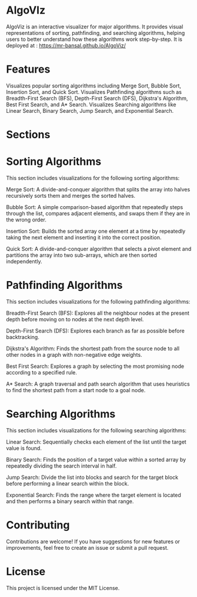 # AlgoVIz
AlgoViz is an interactive visualizer for major algorithms. It provides visual representations of sorting, pathfinding, and searching algorithms, helping users to better understand how these algorithms work step-by-step.
It is deployed at : https://mr-bansal.github.io/AlgoViz/

# Features
Visualizes popular sorting algorithms including Merge Sort, Bubble Sort, Insertion Sort, and Quick Sort.
Visualizes Pathfinding algorithms such as Breadth-First Search (BFS), Depth-First Search (DFS), Dijkstra's Algorithm, Best First Search, and A* Search.
Visualizes Searching algorithms like Linear Search, Binary Search, Jump Search, and Exponential Search.


# Sections

# Sorting Algorithms
This section includes visualizations for the following sorting algorithms:

Merge Sort: A divide-and-conquer algorithm that splits the array into halves recursively sorts them and merges the sorted halves.

Bubble Sort: A simple comparison-based algorithm that repeatedly steps through the list, compares adjacent elements, and swaps them if they are in the wrong order.

Insertion Sort: Builds the sorted array one element at a time by repeatedly taking the next element and inserting it into the correct position.

Quick Sort: A divide-and-conquer algorithm that selects a pivot element and partitions the array into two sub-arrays, which are then sorted independently.


# Pathfinding Algorithms
This section includes visualizations for the following pathfinding algorithms:

Breadth-First Search (BFS): Explores all the neighbour nodes at the present depth before moving on to nodes at the next depth level.

Depth-First Search (DFS): Explores each branch as far as possible before backtracking.

Dijkstra's Algorithm: Finds the shortest path from the source node to all other nodes in a graph with non-negative edge weights.

Best First Search: Explores a graph by selecting the most promising node according to a specified rule.

A* Search: A graph traversal and path search algorithm that uses heuristics to find the shortest path from a start node to a goal node.



# Searching Algorithms
This section includes visualizations for the following searching algorithms:

Linear Search: Sequentially checks each element of the list until the target value is found.

Binary Search: Finds the position of a target value within a sorted array by repeatedly dividing the search interval in half.

Jump Search: Divide the list into blocks and search for the target block before performing a linear search within the block.

Exponential Search: Finds the range where the target element is located and then performs a binary search within that range.



# Contributing
Contributions are welcome! If you have suggestions for new features or improvements, feel free to create an issue or submit a pull request.


# License
This project is licensed under the MIT License.
